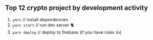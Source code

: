 ## Top 12 crypto project by development activity

  1. `yarn` // install dependencies
  2. `yarn start` // run dev server 🐈
  3. `yarn deploy` // deploy to firebase (if you have rules :+1:)
